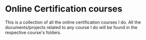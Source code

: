 # Online Certification courses

This is a collection of all the online certification courses I do. All the documents/projects related to any course I do will be found in the respective course's folders. 